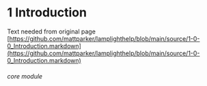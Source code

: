 # 1 Introduction


Text needed from original page
[https://github.com/mattparker/lamplighthelp/blob/main/source/1-0-0_Introduction.markdown](https://github.com/mattparker/lamplighthelp/blob/main/source/1-0-0_Introduction.markdown)


###### core module